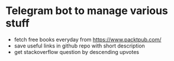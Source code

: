 Telegram bot to manage various stuff
====================================

* fetch free books everyday from https://www.packtpub.com/
* save useful links in github repo with short description
* get stackoverflow question by descending upvotes
